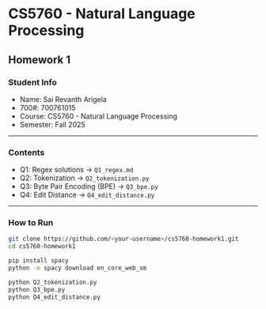 # CS5760 - Natural Language Processing
## Homework 1

### Student Info
- Name: Sai Revanth Arigela
- 700#: 700761015
- Course: CS5760 - Natural Language Processing
- Semester: Fall 2025

---

### Contents
- Q1: Regex solutions → `Q1_regex.md`
- Q2: Tokenization → `Q2_tokenization.py`
- Q3: Byte Pair Encoding (BPE) → `Q3_bpe.py`
- Q4: Edit Distance → `Q4_edit_distance.py`

---

### How to Run
```bash
git clone https://github.com/<your-username>/cs5760-homework1.git
cd cs5760-homework1

pip install spacy
python -m spacy download en_core_web_sm

python Q2_tokenization.py
python Q3_bpe.py
python Q4_edit_distance.py
```
